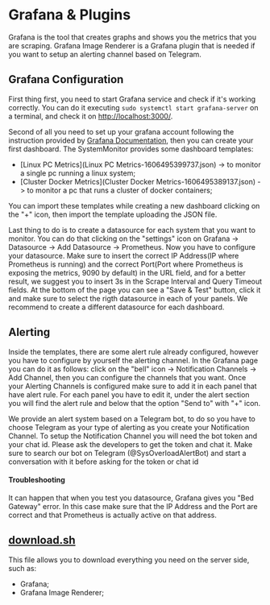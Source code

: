 # Grafana & Plugins
Grafana is the tool that creates graphs and shows you the metrics that you are scraping.
Grafana Image Renderer is a Grafana plugin that is needed if you want to setup an alerting channel based on Telegram.

## Grafana Configuration
First thing first, you need to start Grafana service and check if it's working correctly.
You can do it executing ```sudo systemctl start grafana-server``` on a terminal, and check it on [http://localhost:3000/](http://localhost:3000/).

Second of all you need to set up your grafana account following the instruction provided by [Grafana Documentation](https://grafana.com/docs/grafana/latest/getting-started/getting-started/), then you can create your first dashboard.
The SystemMonitor provides some dashboard templates: 
- [Linux PC Metrics](Linux PC Metrics-1606495399737.json) -> to monitor a single pc running a linux system;
- [Cluster Docker Metrics](Cluster Docker Metrics-1606495389137.json) -> to monitor a pc that runs a cluster of docker containers;

You can import these templates while creating a new dashboard clicking on the "+" icon, then import the template uploading the JSON file.

Last thing to do is to create a datasource for each system that you want to monitor. You can do that clicking on the "settings" icon on Grafana -> Datasource -> Add Datasource -> Prometheus. Now you have to configure your datasource.
Make sure to insert the correct IP Address(IP where Prometheus is running) and the correct Port(Port where Prometheus is exposing the metrics, 9090 by default) in the URL field, and for a better result, we suggest you to insert 3s in the Scrape Interval and Query Timeout fields.
At the bottom of the page you can see a "Save & Test" button, click it and make sure to select the rigth datasource in each of your panels.
We recommend to create a different datasource for each dashboard.

## Alerting
Inside the templates, there are some alert rule already configured, however you have to configure by yourself the alerting channel.
In the Grafana page you can do it as follows: click on the "bell" icon -> Notification Channels -> Add Channel, then you can configure the channels that you want. Once your Alerting Channels is configured make sure to add it in each panel that have alert rule. For each panel you have to edit it, under the alert section you will find the alert rule and below that the option "Send to" with "+" icon.

We provide an alert system based on a Telegram bot, to do so you have to choose Telegram as your type of alerting as you create your Notification Channel.
To setup the Notification Channel you will need the bot token and your chat id.
Please ask the developers to get the token and chat it. Make sure to search our bot on Telegram (@SysOverloadAlertBot) and start a conversation with it before asking for the token or chat id

#### Troubleshooting
It can happen that when you test you datasource, Grafana gives you "Bed Gateway" error. In this case make sure that the IP Address and the Port are correct and that Prometheus is actually active on that address.

## [download.sh](download.sh)

This file allows you to download everything you need on the server side, such as:
- Grafana;
- Grafana Image Renderer;
